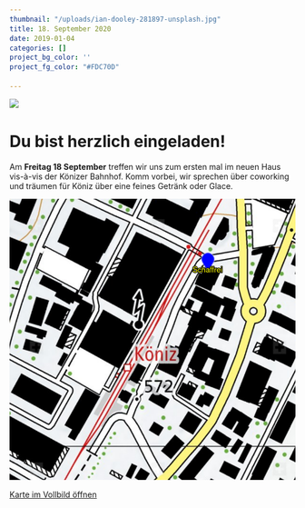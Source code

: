 ```yaml
---
thumbnail: "/uploads/ian-dooley-281897-unsplash.jpg"
title: 18. September 2020
date: 2019-01-04
categories: []
project_bg_color: ''
project_fg_color: "#FDC70D"

---
```

![](/uploads/ian-dooley-281897-unsplash.jpg)

# Du bist herzlich eingeladen! 

Am **Freitag 18 September** treffen wir uns zum ersten mal im neuen Haus vis-à-vis der Könizer Bahnhof. Komm vorbei, wir sprechen über coworking und träumen für Köniz über eine feines Getränk oder Glace.

![](/uploads/screenshot-from-2020-08-19-18-53-55.png)

[Karte im Vollbild öffnen](https://map.geo.admin.ch/?lang=en&topic=ech&bgLayer=ch.swisstopo.pixelkarte-farbe&layers=ch.swisstopo.zeitreihen,ch.bfs.gebaeude_wohnungs_register,ch.bav.haltestellen-oev,ch.swisstopo.swisstlm3d-wanderwege,KML%7C%7Chttps:%2F%2Fpublic.geo.admin.ch%2FCnUd3cKuTDOeYhG57hSPeg&layers_opacity=1,1,1,0.8,1&layers_visibility=false,false,false,false,true&layers_timestamp=18641231,,,,&E=2598292&N=1197183&zoom=11&crosshair=marker)